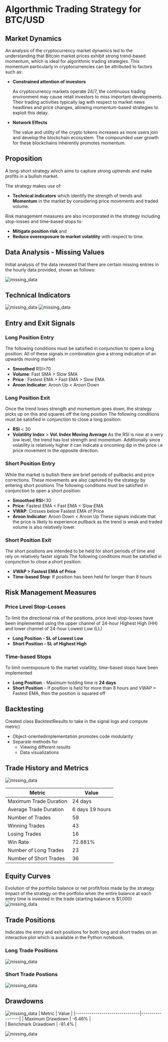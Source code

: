 
# Algorthmic Trading Strategy for BTC/USD

## Market Dynamics

An analysis of the cryptocurrency market dynamics led to the understanding that Bitcoin market prices exhibit strong trend-based momentum, which is ideal for algorithmic trading strategies. This momentum particularly in cryptocurrencies can be attributed to factors such as:

- **Constrained attention of investors**
  
  As cryptocurrency markets operate 24/7, the continuous trading environment may cause retail investors to miss important developments. Their trading activities typically lag with respect to market news headlines and price changes, allowing momentum-based strategies to exploit this delay.

- **Network Effects**
  
  The value and utility of the crypto tokens increases as more users join and develop the blockchain ecosystem. The compounded user growth for these blockchains inherently promotes momentum.

## Proposition

A long-short strategy which aims to capture strong uptrends and make profits in a bullish market.

The strategy makes use of:
- **Technical indicators** which identify the strength of trends and **Momentum** in the market by considering price movements and traded volume.

Risk management measures are also incorporated in the strategy including stop-losses and time-based stops to:
- **Mitigate position risk** and
- **Reduce overexposure to market volatility** with respect to time.

## Data Analysis - Missing Values

Initial analysis of the data revealed that there are certain missing entries in the hourly data provided, shown as follows:

![missing_data](https://github.com/sarthakkapoor44/Inter_iit_12.0/blob/main/assets/missing_data)

## Technical Indicators
![missing_data](https://github.com/sarthakkapoor44/Inter_iit_12.0/blob/main/assets/indicator1.png)
![missing_data](https://github.com/sarthakkapoor44/Inter_iit_12.0/blob/main/assets/indicator2.png)

## Entry and Exit Signals
### Long Position Entry
The following conditions must be satisfied in conjunction to open a long position:
All of these signals in combination give a strong indication of an upwards moving market
- **Smoothed** RSI>70
- **Volume**: Fast SMA > Slow SMA
- **Price** : Fastest EMA > Fast EMA > Slow EMA
- **Aroon Indicator**: Aroon Up < Aroon Down
### Long Position Exit
Once the trend loses strength and momentum goes down, the strategy picks up on this and squares off the long position
The following conditions must be satisfied in conjunction to close a long position:
- **RSI** < 30
- **Volatility Index** > **Vol. Index Moving Average**
As the RSI is now at a very low level, the trend has lost strength and momentum. Additionally since volatility is relatively higher it can indicate a oncoming dip in the price i.e price movement in the opposite direction.

### Short Position Entry
While the market is bullish there are brief periods of pullbacks and price corrections. These movements are also captured by the strategy by entering short positions
The following conditions must be satisfied in conjunction to open a short position:
- **Smoothed RSI**<30
- **Price**: Fastest EMA < Fast EMA < Slow EMA
- **VWAP**: Crosses below Fastest EMA of Price
- **Aroon Indicator**: Aroon Down < Aroon Up
These signals indicate that the price is likely to experience pullback as the trend is weak and traded volume is also relatively lower.

### Short Position Exit
The short positions are intended to be held for short periods of time and rely on relatively faster signals
The following conditions must be satisfied in conjunction to close a short position:
- **VWAP > Fastest EMA of Price**
- **Time-based Stop**: If position has been held for longer than 8 hours

## Risk Management Measures
### Price Level Stop-Losses
To limit the directional risk of the positions, price level stop-losses have been implemented using the upper channel of 24-hour Highest High (HH) and lower channel of 24-hour Lowest Low (LL)
- **Long Position - SL of Lowest Low**
- **Short Position - SL of Highest High**
### Time-based Stops
To limit overexposure to the market volatility, time-based stops have been implemented
- **Long Position** - Maximum holding time is **24 days**
- **Short Position** - If position is held for more than 8 hours and VWAP > Fastest EMA, then the position is squared off

## Backtesting
 Created class BacktestResults to take in the signal logs and compute metric)
- Object-orientedimplementation promotes code modularity
- Separate methods for
  - Viewing different results
  - Data visualizations

## Trade History and Metrics
![missing_data](https://github.com/sarthakkapoor44/Inter_iit_12.0/blob/main/assets/trade_info.png)

  
  | Metric                         | Value           | 
  |--------------------------------|-----------------|
  | Maximum Trade Duration         | 24 days         |                          
  | Average Trade Duration         | 6 days 19 hours |                          
  | Number of Trades               | 59              |                          
  | Winning Trades                 | 43              |                          
  | Losing Trades                  | 16              |                          
  | Win Rate                       | 72.881%         |                          
  | Number of Long Trades          | 23              |                          
  | Number of Short Trades         | 36              |       

## Equity Curves
Evolution of the portfolio balance or net profit/loss made by the strategy
Impact of the strategy on the portfolio when the entire balance at each entry time is invested in the trade (starting balance is $1,000)
![missing_data](https://github.com/sarthakkapoor44/Inter_iit_12.0/blob/main/assets/compounded.png)

## Trade Positions
Indicates the entry and exit positions for both long and short trades on an interactive plot which is available in the Python notebook.
### Long Trade Positions
![missing_data](https://github.com/sarthakkapoor44/Inter_iit_12.0/blob/main/assets/long_trades)
### Short Trade Postions
![missing_data](https://github.com/sarthakkapoor44/Inter_iit_12.0/blob/main/assets/short_trades)
## Drawdowns
![missing_data](https://github.com/sarthakkapoor44/Inter_iit_12.0/blob/main/assets/dd.png)
  | Metric                         | Value           | 
  |--------------------------------|-----------------|
  | Maximum Drawdown               | -6.46%          |                          
  | Benchmark Drawdown             | -81.4%          |    


![missing_data](https://github.com/sarthakkapoor44/Inter_iit_12.0/blob/main/assets/logo.png)

